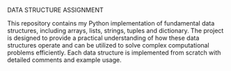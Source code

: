 DATA STRUCTURE ASSIGNMENT

This repository contains my Python implementation of fundamental data structures, including arrays, lists, strings, tuples and dictionary.
The project is designed to provide a practical understanding of how these data structures operate and can be utilized to solve complex computational problems efficiently.
Each data structure is implemented from scratch with detailed comments and example usage.
